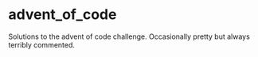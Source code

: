 # advent_of_code

Solutions to the advent of code challenge.  Occasionally pretty but always terribly commented.
